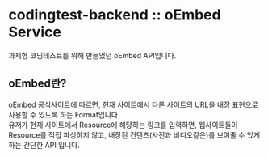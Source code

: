 # codingtest-backend :: oEmbed Service

과제형 코딩테스트를 위해 만들었던 oEmbed API입니다.

## oEmbed란?

[oEmbed 공식사이트](https://oembed.com)에 따르면, 현재 사이트에서 다른 사이트의 URL을 내장 표현으로 사용할 수 있도록 하는 Format입니다.<br>
유저가 현재 사이트에서 Resource에 해당하는 링크를 입력하면, 웹사이트들이 Resource를 직접 파싱하지 않고, 내장된 컨텐츠(사진과 비디오같은)를 보여줄 수 있게 하는 간단한 API 입니다.


